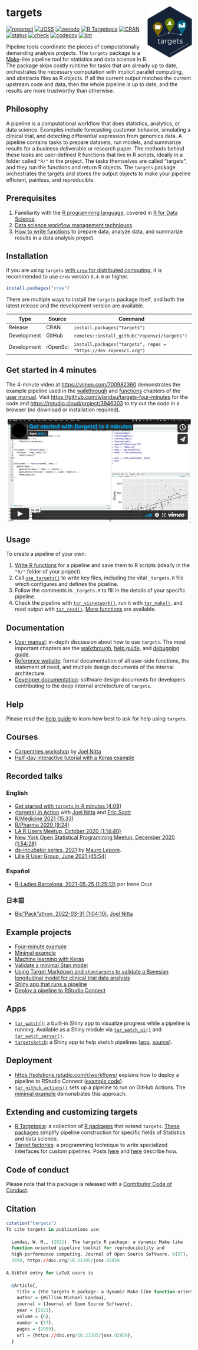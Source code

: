 
# targets <img src='man/figures/logo.png' align="right" height="139"/>

[![ropensci](https://badges.ropensci.org/401_status.svg)](https://github.com/ropensci/software-review/issues/401)
[![JOSS](https://joss.theoj.org/papers/10.21105/joss.02959/status.svg)](https://doi.org/10.21105/joss.02959)
[![zenodo](https://zenodo.org/badge/200093430.svg)](https://zenodo.org/badge/latestdoi/200093430)
[![R
Targetopia](https://img.shields.io/badge/R_Targetopia-member-blue?style=flat&labelColor=gray)](https://wlandau.github.io/targetopia/)
[![CRAN](https://www.r-pkg.org/badges/version/targets)](https://CRAN.R-project.org/package=targets)
[![status](https://www.repostatus.org/badges/latest/active.svg)](https://www.repostatus.org/#active)
[![check](https://github.com/ropensci/targets/workflows/check/badge.svg)](https://github.com/ropensci/targets/actions?query=workflow%3Acheck)
[![codecov](https://codecov.io/gh/ropensci/targets/branch/main/graph/badge.svg?token=3T5DlLwUVl)](https://app.codecov.io/gh/ropensci/targets)
[![lint](https://github.com/ropensci/targets/workflows/lint/badge.svg)](https://github.com/ropensci/targets/actions?query=workflow%3Alint)

Pipeline tools coordinate the pieces of computationally demanding
analysis projects. The `targets` package is a
[Make](https://www.gnu.org/software/make/)-like pipeline tool for
statistics and data science in R. The package skips costly runtime for
tasks that are already up to date, orchestrates the necessary
computation with implicit parallel computing, and abstracts files as R
objects. If all the current output matches the current upstream code and
data, then the whole pipeline is up to date, and the results are more
trustworthy than otherwise.

## Philosophy

A pipeline is a computational workflow that does statistics, analytics,
or data science. Examples include forecasting customer behavior,
simulating a clinical trial, and detecting differential expression from
genomics data. A pipeline contains tasks to prepare datasets, run
models, and summarize results for a business deliverable or research
paper. The methods behind these tasks are user-defined R functions that
live in R scripts, ideally in a folder called `"R/"` in the project. The
tasks themselves are called “targets”, and they run the functions and
return R objects. The `targets` package orchestrates the targets and
stores the output objects to make your pipeline efficient, painless, and
reproducible.

## Prerequisites

1.  Familiarity with the [R programming
    language](https://www.r-project.org/), covered in [R for Data
    Science](https://r4ds.had.co.nz/).
2.  [Data science workflow management
    techniques](https://rstats.wtf/index.html).
3.  [How to write functions](https://r4ds.had.co.nz/functions.html) to
    prepare data, analyze data, and summarize results in a data analysis
    project.

## Installation

If you are using `targets` [with `crew` for distributed
computing](https://books.ropensci.org/targets/crew.html), it is
recommended to use `crew` version `0.4.0` or higher.

``` r
install.packages("crew")
```

There are multiple ways to install the `targets` package itself, and
both the latest release and the development version are available.

| Type        | Source   | Command                                                           |
|-------------|----------|-------------------------------------------------------------------|
| Release     | CRAN     | `install.packages("targets")`                                     |
| Development | GitHub   | `remotes::install_github("ropensci/targets")`                     |
| Development | rOpenSci | `install.packages("targets", repos = "https://dev.ropensci.org")` |

## Get started in 4 minutes

The 4-minute video at <https://vimeo.com/700982360> demonstrates the
example pipeline used in the
[walkthrough](https://books.ropensci.org/targets/walkthrough.html) and
[functions](https://books.ropensci.org/targets/functions.html) chapters
of the [user manual](https://books.ropensci.org/targets/). Visit
<https://github.com/wlandau/targets-four-minutes> for the code and
<https://rstudio.cloud/project/3946303> to try out the code in a browser
(no download or installation required).

[![](./man/figures/video.png)](https://vimeo.com/700982360)

## Usage

To create a pipeline of your own:

1.  [Write R
    functions](https://books.ropensci.org/targets/functions.html) for a
    pipeline and save them to R scripts (ideally in the `"R/"` folder of
    your project).
2.  Call
    [`use_targets()`](https://docs.ropensci.org/targets/reference/use_targets.html)
    to write key files, including the vital `_targets.R` file which
    configures and defines the pipeline.
3.  Follow the comments in `_targets.R` to fill in the details of your
    specific pipeline.
4.  Check the pipeline with
    [`tar_visnetwork()`](https://docs.ropensci.org/targets/reference/tar_visnetwork.html),
    run it with
    [`tar_make()`](https://docs.ropensci.org/targets/reference/tar_make.html),
    and read output with
    [`tar_read()`](https://docs.ropensci.org/targets/reference/tar_read.html).
    [More
    functions](https://docs.ropensci.org/targets/reference/index.html)
    are available.

## Documentation

- [User manual](https://books.ropensci.org/targets/): in-depth
  discussion about how to use `targets`. The most important chapters are
  the
  [walkthrough](https://books.ropensci.org/targets/walkthrough.html),
  [help guide](https://books.ropensci.org/targets/help.html), and
  [debugging guide](https://books.ropensci.org/targets/debugging.html).
- [Reference website](https://docs.ropensci.org/targets/): formal
  documentation of all user-side functions, the statement of need, and
  multiple design documents of the internal architecture.
- [Developer documentation](https://books.ropensci.org/targets-design/):
  software design documents for developers contributing to the deep
  internal architecture of `targets`.

## Help

Please read the [help
guide](https://books.ropensci.org/targets/help.html) to learn how best
to ask for help using `targets`.

## Courses

- [Carpentries
  workshop](https://carpentries-incubator.github.io/targets-workshop/)
  by [Joel Nitta](https://github.com/joelnitta)
- [Half-day interactive tutorial with a Keras
  example](https://github.com/wlandau/targets-tutorial)

## Recorded talks

### English

- [Get started with `targets` in 4 minutes
  (4:08)](https://vimeo.com/700982360)
- [{targets} in Action](https://ropensci.org/commcalls/jan2023-targets/)
  with [Joel Nitta](https://github.com/joelnitta) and [Eric
  Scott](https://github.com/Aariq)
- [R/Medicine 2021 (15.33)](https://youtu.be/HJI5mQJRGpY)
- [R/Pharma 2020
  (9:24)](https://www.youtube.com/watch?v=GRqKJBaC5g4&list=PLMtxz1fUYA5C0YflXsR8EEAQXfjntlV1H&index=6)
- [LA R Users Meetup, October 2020
  (1:14:40)](https://www.youtube.com/watch?v=Qq25BUxpJu4)
- [New York Open Statistical Programming Meetup, December 2020
  (1:54:28)](https://youtu.be/Gqn7Xn4d5NI)
- [ds-incubator series,
  2021](https://www.youtube.com/playlist?list=PLvgdJdJDL-APJqHy5CXs6m4N7hUVp5rb4)
  by [Mauro Lepore](https://github.com/maurolepore).
- [Lille R User Group, June 2021 (45:54)](https://youtu.be/FODSavXGjYg)

### Español

- [R-Ladies Barcelona, 2021-05-25
  (1:25:12)](https://www.youtube.com/watch?v=Vj312AfdpBo) por Irene Cruz

### 日本語

- [Bio”Pack”athon, 2022-03-31
  (1:04:10)](https://togotv.dbcls.jp/20220331.html), [Joel
  Nitta](https://github.com/joelnitta)

## Example projects

- [Four-minute example](https://github.com/wlandau/targets-four-minutes)
- [Minimal example](https://github.com/wlandau/targets-minimal)
- [Machine learning with
  Keras](https://github.com/wlandau/targets-keras)
- [Validate a minimal Stan
  model](https://github.com/wlandau/targets-stan)
- [Using Target Markdown and `stantargets` to validate a Bayesian
  longitudinal model for clinical trial data
  analysis](https://github.com/wlandau/rmedicine2021-pipeline)
- [Shiny app that runs a
  pipeline](https://github.com/wlandau/targets-shiny)
- [Deploy a pipeline to RStudio
  Connect](https://github.com/sol-eng/targets-deployment-rsc)

## Apps

- [`tar_watch()`](https://docs.ropensci.org/targets/reference/tar_watch.html):
  a built-in Shiny app to visualize progress while a pipeline is
  running. Available as a Shiny module via
  [`tar_watch_ui()`](https://docs.ropensci.org/targets/reference/tar_watch_ui.html)
  and
  [`tar_watch_server()`](https://docs.ropensci.org/targets/reference/tar_watch_server.html).
- [`targetsketch`](https://wlandau.shinyapps.io/targetsketch): a Shiny
  app to help sketch pipelines
  ([app](https://wlandau.shinyapps.io/targetsketch),
  [source](https://github.com/wlandau/targetsketch)).

## Deployment

- <https://solutions.rstudio.com/r/workflows/> explains how to deploy a
  pipeline to RStudio Connect ([example
  code](https://github.com/sol-eng/targets-deployment-rsc)).
- [`tar_github_actions()`](https://docs.ropensci.org/targets/reference/tar_github_actions.html)
  sets up a pipeline to run on GitHub Actions. The [minimal
  example](https://github.com/wlandau/targets-minimal) demonstrates this
  approach.

## Extending and customizing targets

- [R Targetopia](https://wlandau.github.io/targetopia/): a collection of
  [R packages](https://wlandau.github.io/targetopia/packages.html) that
  extend `targets`. [These
  packages](https://wlandau.github.io/targetopia/packages.html) simplify
  pipeline construction for specific fields of Statistics and data
  science.
- [Target
  factories](https://wlandau.github.io/targetopia/contributing.html#target-factories):
  a programming technique to write specialized interfaces for custom
  pipelines. Posts [here](https://ropensci.org/blog/2021/02/03/targets/)
  and [here](https://wlandau.github.io/targetopia/contributing.html)
  describe how.

## Code of conduct

Please note that this package is released with a [Contributor Code of
Conduct](https://ropensci.org/code-of-conduct/).

## Citation

``` r
citation("targets")
To cite targets in publications use:

  Landau, W. M., (2021). The targets R package: a dynamic Make-like
  function-oriented pipeline toolkit for reproducibility and
  high-performance computing. Journal of Open Source Software, 6(57),
  2959, https://doi.org/10.21105/joss.02959

A BibTeX entry for LaTeX users is

  @Article{,
    title = {The targets R package: a dynamic Make-like function-oriented pipeline toolkit for reproducibility and high-performance computing},
    author = {William Michael Landau},
    journal = {Journal of Open Source Software},
    year = {2021},
    volume = {6},
    number = {57},
    pages = {2959},
    url = {https://doi.org/10.21105/joss.02959},
  }
```
